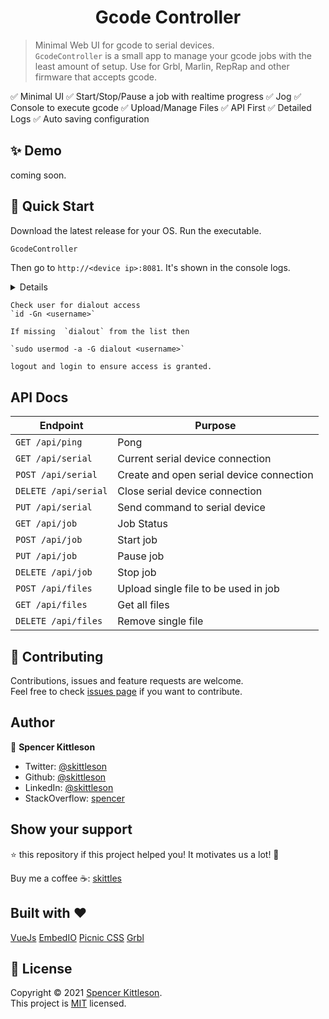 ﻿<h1 align="center">Gcode Controller </h1>


> Minimal Web UI for gcode to serial devices.<br /> `GcodeController` is a small app to manage your gcode jobs with the least amount of setup.  Use for Grbl, Marlin, RepRap and other firmware that accepts gcode.

✅ Minimal UI
✅ Start/Stop/Pause a job with realtime progress
✅ Jog
✅ Console to execute gcode
✅ Upload/Manage Files
✅ API First
✅ Detailed Logs
✅ Auto saving configuration

## ✨ Demo

coming soon.



## 🚀 Quick Start

Download the latest release for your OS.  Run the executable. 

```sh
GcodeController
```

Then go to `http://<device ip>:8081`. It's shown in the console logs.

<summary>
	<details>Grant dialout access *nix based machine for non sudo users (Linux, Mac)</details>
	
	Check user for dialout access
	`id -Gn <username>`

	If missing  `dialout` from the list then

	`sudo usermod -a -G dialout <username>`

	logout and login to ensure access is granted.
</summary>

## API Docs

| **Endpoint**        | **Purpose**                          |
| ------------------- | ------------------------------------ |
| `GET /api/ping`     | Pong                                 |
| `GET /api/serial`   | Current serial device connection     |
| `POST /api/serial`  | Create and open serial device connection      |
| `DELETE /api/serial`| Close serial device connection      |
| `PUT /api/serial`   | Send command to serial device        |
| `GET /api/job`      | Job Status                           |
| `POST /api/job`     | Start job                            |
| `PUT /api/job`      | Pause job                            |
| `DELETE /api/job`   | Stop  job                            |
| `POST /api/files`   | Upload single file to be used in job |
| `GET /api/files`    | Get all files                        |
| `DELETE /api/files` | Remove single file                   |

## 🤝 Contributing

Contributions, issues and feature requests are welcome.<br />
Feel free to check [issues page](https://github.com/skittleson/GcodeController/issues) if you want to contribute.<br />

## Author

👤 **Spencer Kittleson**

- Twitter: [@skittleson](https://twitter.com/skittleson)
- Github: [@skittleson](https://github.com/skittleson)
- LinkedIn: [@skittleson](https://www.linkedin.com/in/skittleson)
- StackOverflow: [spencer](https://stackoverflow.com/users/2414540/spencer)

## Show your support

⭐️ this repository if this project helped you! It motivates us a lot! 👋

Buy me a coffee ☕: <a href="https://www.buymeacoffee.com/skittles">skittles</a><br />

## Built with ♥

[VueJs](https://vuejs.org/)
[EmbedIO](https://unosquare.github.io/embedio/)
[Picnic CSS](https://picnicss.com/)
[Grbl](https://github.com/grbl/grbl)

## 📝 License

Copyright © 2021 [Spencer Kittleson](https://github.com/skittleson).<br />
This project is [MIT](https://github.com/skittleson/GcodeController/blob/master/LICENSE) licensed.
